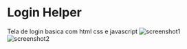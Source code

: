 # Login Helper
 Tela de login basica com html css e javascript
![screenshot1](https://github.com/luizlopes12/Login_com_js/blob/main/Screenshot_1.png)
![screenshot2](https://github.com/luizlopes12/Login_com_js/blob/main/Screenshot_2.png)
